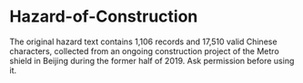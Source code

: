 # Hazard-of-Construction
The original hazard text contains 1,106 records and 17,510 valid Chinese characters, collected from an ongoing construction project of the Metro shield in Beijing during the former half of 2019.
Ask permission before using it.

